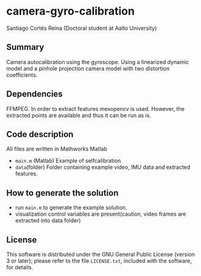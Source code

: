 # camera-gyro-calibration
Santiago Cortés Reina (Doctoral student at Aalto University)


Summary
--
Camera autocalibration using the gyroscope. Using a linearized dynamic model and a pinhole projection camera model with two distortion coefficients.


Dependencies
--
FFMPEG.
In order to extract features mexopencv is used. However, the extracted points are available and thus it can be run 
as is.

Code description
--
All files are written in Mathworks Matlab

* `main.m` (Matlab)
  Example of selfcalibration
* `data`(folder)
  Folder containing example video, IMU data and extracted features.


How to generate the solution
--

* run `main.m` to generate the example solution.
* visualization control variables are present(caution, video frames are extracted into data folder)



License
--

This software is distributed under the GNU General Public License (version 3 or later); please refer to the file `LICENSE.txt`, included with the software, for details. 
